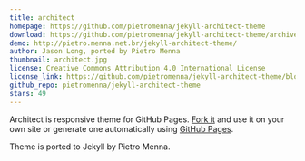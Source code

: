 ```yaml
---
title: architect
homepage: https://github.com/pietromenna/jekyll-architect-theme
download: https://github.com/pietromenna/jekyll-architect-theme/archive/master.zip
demo: http://pietro.menna.net.br/jekyll-architect-theme/
author: Jason Long, ported by Pietro Menna
thumbnail: architect.jpg
license: Creative Commons Attribution 4.0 International License
license_link: https://github.com/pietromenna/jekyll-architect-theme/blob/master/README.md#license
github_repo: pietromenna/jekyll-architect-theme
stars: 49
---
```


Architect is responsive theme for GitHub Pages. [Fork
it](https://github.com/jasonlong/architect-theme/fork) and use it on
your own site or generate one automatically using [GitHub
Pages](http://pages.github.com).

Theme is ported to Jekyll by Pietro Menna.
